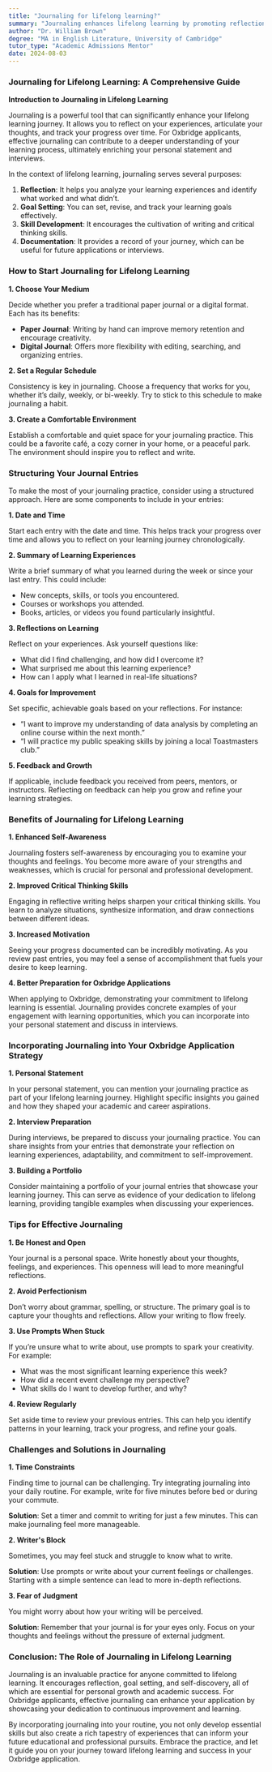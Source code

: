 ```yaml
---
title: "Journaling for lifelong learning?"
summary: "Journaling enhances lifelong learning by promoting reflection, goal setting, and tracking progress, enriching personal growth and learning experiences."
author: "Dr. William Brown"
degree: "MA in English Literature, University of Cambridge"
tutor_type: "Academic Admissions Mentor"
date: 2024-08-03
---
```


### Journaling for Lifelong Learning: A Comprehensive Guide

**Introduction to Journaling in Lifelong Learning**

Journaling is a powerful tool that can significantly enhance your lifelong learning journey. It allows you to reflect on your experiences, articulate your thoughts, and track your progress over time. For Oxbridge applicants, effective journaling can contribute to a deeper understanding of your learning process, ultimately enriching your personal statement and interviews.

In the context of lifelong learning, journaling serves several purposes:

1. **Reflection**: It helps you analyze your learning experiences and identify what worked and what didn’t.
2. **Goal Setting**: You can set, revise, and track your learning goals effectively.
3. **Skill Development**: It encourages the cultivation of writing and critical thinking skills.
4. **Documentation**: It provides a record of your journey, which can be useful for future applications or interviews.

### How to Start Journaling for Lifelong Learning

**1. Choose Your Medium**

Decide whether you prefer a traditional paper journal or a digital format. Each has its benefits:

- **Paper Journal**: Writing by hand can improve memory retention and encourage creativity.
- **Digital Journal**: Offers more flexibility with editing, searching, and organizing entries.

**2. Set a Regular Schedule**

Consistency is key in journaling. Choose a frequency that works for you, whether it’s daily, weekly, or bi-weekly. Try to stick to this schedule to make journaling a habit.

**3. Create a Comfortable Environment**

Establish a comfortable and quiet space for your journaling practice. This could be a favorite café, a cozy corner in your home, or a peaceful park. The environment should inspire you to reflect and write.

### Structuring Your Journal Entries

To make the most of your journaling practice, consider using a structured approach. Here are some components to include in your entries:

**1. Date and Time**

Start each entry with the date and time. This helps track your progress over time and allows you to reflect on your learning journey chronologically.

**2. Summary of Learning Experiences**

Write a brief summary of what you learned during the week or since your last entry. This could include:

- New concepts, skills, or tools you encountered.
- Courses or workshops you attended.
- Books, articles, or videos you found particularly insightful.

**3. Reflections on Learning**

Reflect on your experiences. Ask yourself questions like:

- What did I find challenging, and how did I overcome it?
- What surprised me about this learning experience?
- How can I apply what I learned in real-life situations?

**4. Goals for Improvement**

Set specific, achievable goals based on your reflections. For instance:

- “I want to improve my understanding of data analysis by completing an online course within the next month.”
- “I will practice my public speaking skills by joining a local Toastmasters club.”

**5. Feedback and Growth**

If applicable, include feedback you received from peers, mentors, or instructors. Reflecting on feedback can help you grow and refine your learning strategies.

### Benefits of Journaling for Lifelong Learning

**1. Enhanced Self-Awareness**

Journaling fosters self-awareness by encouraging you to examine your thoughts and feelings. You become more aware of your strengths and weaknesses, which is crucial for personal and professional development.

**2. Improved Critical Thinking Skills**

Engaging in reflective writing helps sharpen your critical thinking skills. You learn to analyze situations, synthesize information, and draw connections between different ideas.

**3. Increased Motivation**

Seeing your progress documented can be incredibly motivating. As you review past entries, you may feel a sense of accomplishment that fuels your desire to keep learning.

**4. Better Preparation for Oxbridge Applications**

When applying to Oxbridge, demonstrating your commitment to lifelong learning is essential. Journaling provides concrete examples of your engagement with learning opportunities, which you can incorporate into your personal statement and discuss in interviews.

### Incorporating Journaling into Your Oxbridge Application Strategy

**1. Personal Statement**

In your personal statement, you can mention your journaling practice as part of your lifelong learning journey. Highlight specific insights you gained and how they shaped your academic and career aspirations.

**2. Interview Preparation**

During interviews, be prepared to discuss your journaling practice. You can share insights from your entries that demonstrate your reflection on learning experiences, adaptability, and commitment to self-improvement.

**3. Building a Portfolio**

Consider maintaining a portfolio of your journal entries that showcase your learning journey. This can serve as evidence of your dedication to lifelong learning, providing tangible examples when discussing your experiences.

### Tips for Effective Journaling

**1. Be Honest and Open**

Your journal is a personal space. Write honestly about your thoughts, feelings, and experiences. This openness will lead to more meaningful reflections.

**2. Avoid Perfectionism**

Don’t worry about grammar, spelling, or structure. The primary goal is to capture your thoughts and reflections. Allow your writing to flow freely.

**3. Use Prompts When Stuck**

If you’re unsure what to write about, use prompts to spark your creativity. For example:

- What was the most significant learning experience this week?
- How did a recent event challenge my perspective?
- What skills do I want to develop further, and why?

**4. Review Regularly**

Set aside time to review your previous entries. This can help you identify patterns in your learning, track your progress, and refine your goals.

### Challenges and Solutions in Journaling

**1. Time Constraints**

Finding time to journal can be challenging. Try integrating journaling into your daily routine. For example, write for five minutes before bed or during your commute.

**Solution**: Set a timer and commit to writing for just a few minutes. This can make journaling feel more manageable.

**2. Writer's Block**

Sometimes, you may feel stuck and struggle to know what to write.

**Solution**: Use prompts or write about your current feelings or challenges. Starting with a simple sentence can lead to more in-depth reflections.

**3. Fear of Judgment**

You might worry about how your writing will be perceived.

**Solution**: Remember that your journal is for your eyes only. Focus on your thoughts and feelings without the pressure of external judgment.

### Conclusion: The Role of Journaling in Lifelong Learning

Journaling is an invaluable practice for anyone committed to lifelong learning. It encourages reflection, goal setting, and self-discovery, all of which are essential for personal growth and academic success. For Oxbridge applicants, effective journaling can enhance your application by showcasing your dedication to continuous improvement and learning.

By incorporating journaling into your routine, you not only develop essential skills but also create a rich tapestry of experiences that can inform your future educational and professional pursuits. Embrace the practice, and let it guide you on your journey toward lifelong learning and success in your Oxbridge application.
    